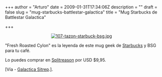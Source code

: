 +++
author = "Arturo"
date = 2009-01-31T17:34:06Z
description = ""
draft = false
slug = "mug-starbucks-battlestar-galactica"
title = "Mug Starbucks de Battlestar Galactica"

+++

<p align="center"><a href="http://geek.cl/wp-content/uploads/2009/01/668"><img src="http://geeksan.com/wp-content/uploads/import/107-tazon-starbuck-bsg.jpg" alt="107-tazon-starbuck-bsg.jpg" /></a></p>


<p>"Fresh Roasted Cylon" es la leyenda de este mug geek de <a href="http://geek.cl/wp-content/uploads/2009/01/www.starbucks.com">Starbucks</a> y BSG para tu café.</p>

<p>Lo puedes comprar en <a href="http://geek.cl/wp-content/uploads/2009/01/668">Splitreason</a> por USD $9,95.</p>

<p>[Vía - <a href="http://geek.cl/wp-content/uploads/2009/01/best-coffee-mug-ever.html">Galactica Sitrep</a>.].</p>